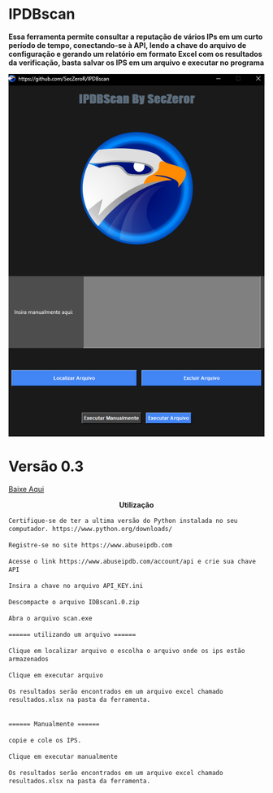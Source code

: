 # IPDBscan


<b>Essa ferramenta permite consultar a reputação de vários IPs em um curto período de tempo, conectando-se à API, lendo a chave do arquivo de configuração e gerando um relatório em formato Excel com os resultados da verificação, basta salvar os IPS em um arquivo  e executar no programa</b>


<p align="center">
  <img src="imagens/ipdbscan6.png" alt="IPDB"/>
</p>

<p align="center">

<p/>

# Versão 0.3

<a href="https://github.com/SecZeroR/IPDBscan/releases/download/ipdbscan0.3/IPDBscan0.3.zip">   Baixe Aqui </a></p>

<p align="center">
<b>Utilização</b> </p>


```
Certifique-se de ter a ultima versão do Python instalada no seu computador. https://www.python.org/downloads/

Registre-se no site https://www.abuseipdb.com

Acesse o link https://www.abuseipdb.com/account/api e crie sua chave API

Insira a chave no arquivo API_KEY.ini

Descompacte o arquivo IDBscan1.0.zip

Abra o arquivo scan.exe 

====== utilizando um arquivo ======

Clique em localizar arquivo e escolha o arquivo onde os ips estão armazenados

Clique em executar arquivo

Os resultados serão encontrados em um arquivo excel chamado resultados.xlsx na pasta da ferramenta.


====== Manualmente ======

copie e cole os IPS.

Clique em executar manualmente

Os resultados serão encontrados em um arquivo excel chamado resultados.xlsx na pasta da ferramenta.

```




